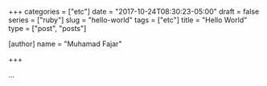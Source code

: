 +++
categories = ["etc"]
date = "2017-10-24T08:30:23-05:00"
draft = false
series = ["ruby"]
slug = "hello-world"
tags = ["etc"]
title = "Hello World"
type = ["post", "posts"]

[author]
  name = "Muhamad Fajar"

+++

...
